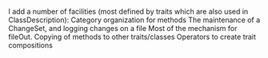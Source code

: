 I add a number of facilities (most defined by traits which are also used in ClassDescription):
	Category organization for methods
	The maintenance of a ChangeSet, and logging changes on a file
	Most of the mechanism for fileOut.
	Copying of methods to other traits/classes
	Operators to create trait compositions